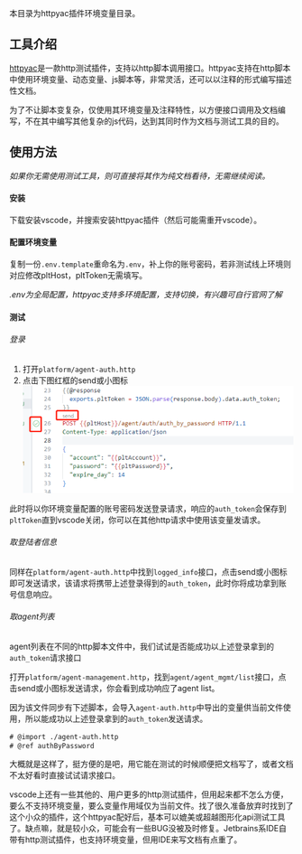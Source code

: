 本目录为httpyac插件环境变量目录。

## 工具介绍
[httpyac](https://httpyac.github.io/)是一款http测试插件，支持以http脚本调用接口。httpyac支持在http脚本中使用环境变量、动态变量、js脚本等，非常灵活，还可以以注释的形式编写描述性文档。

为了不让脚本变复杂，仅使用其环境变量及注释特性，以方便接口调用及文档编写，不在其中编写其他复杂的js代码，达到其同时作为文档与测试工具的目的。

## 使用方法
*如果你无需使用测试工具，则可直接将其作为纯文档看待，无需继续阅读。*

#### 安装
下载安装vscode，并搜索安装httpyac插件（然后可能需重开vscode）。

#### 配置环境变量
复制一份`.env.template`重命名为`.env`，补上你的账号密码，若非测试线上环境则对应修改pltHost，pltToken无需填写。

*.env为全局配置，httpyac支持多环境配置，支持切换，有兴趣可自行官网了解*

#### 测试

###### 登录
1. 打开`platform/agent-auth.http`
2. 点击下图红框的send或小图标
![usage](usage.png)

此时将以你环境变量配置的账号密码发送登录请求，响应的`auth_token`会保存到`pltToken`直到vscode关闭，你可以在其他http请求中使用该变量发请求。

###### 取登陆者信息
同样在`platform/agent-auth.http`中找到`logged_info`接口，点击send或小图标即可发送请求，该请求将携带上述登录得到的`auth_token`，此时你将成功拿到账号信息响应。

###### 取agent列表
agent列表在不同的http脚本文件中，我们试试是否能成功以上述登录拿到的`auth_token`请求接口

打开`platform/agent-management.http`，找到`agent/agent_mgmt/list`接口，点击send或小图标发送请求，你会看到成功响应了agent list。

因为该文件同步有下述脚本，会导入`agent-auth.http`中导出的变量供当前文件使用，所以能成功以上述登录拿到的`auth_token`发送请求。
```http
# @import ./agent-auth.http
# @ref authByPassword
```


大概就是这样了，挺方便的是吧，用它能在测试的时候顺便把文档写了，或者文档不太好看时直接试试请求接口。

vscode上还有一些其他的、用户更多的http测试插件，但用起来都不怎么方便，要么不支持环境变量，要么变量作用域仅为当前文件。找了很久准备放弃时找到了这个小众的插件，这个httpyac配好后，基本可以媲美或超越图形化api测试工具了。缺点嘛，就是较小众，可能会有一些BUG没被及时修复。Jetbrains系IDE自带有http测试插件，也支持环境变量，但用IDE来写文档有点重了。